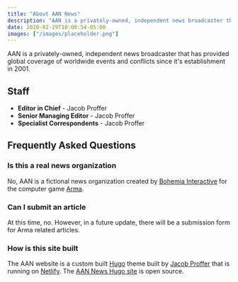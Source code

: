 ```yaml
---
title: "About AAN News"
description: "AAN is a privately-owned, independent news broadcaster that provides global coverage of worldwide events and conflicts."
date: 2020-02-29T10:00:54-05:00
images: ["/images/placeholder.png"]
---
```


AAN is a privately-owned, independent news broadcaster that has provided global coverage of worldwide events and conflicts since it's establishment in 2001.

## Staff

- **Editor in Chief** - Jacob Proffer
- **Senior Managing Editor** - Jacob Proffer
- **Specialist Correspondents** - Jacob Proffer

## Frequently Asked Questions

### Is this a real news organization

No, AAN is a fictional news organization created by [Bohemia Interactive](https://www.bohemia.net/) for the computer game [Arma](https://arma3.com/).

### Can I submit an article

At this time, no. However, in a future update, there will be a submission form for Arma related articles.

### How is this site built

The AAN website is a custom built [Hugo](https://gohugo.io/) theme built by [Jacob Proffer](https://proffer.dev/) that is running on [Netlify](https://www.netlify.com/). The [AAN News Hugo site](https://github.com/jacobproffer/aan-world-news) is open source.
